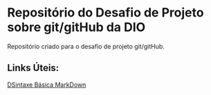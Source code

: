 # Repositório do Desafio de Projeto sobre git/gitHub da DIO
Repositório criado para o desafio de projeto git/gitHub.

## Links Úteis:
[DSintaxe Básica MarkDown](ttps://www.markdownguide.org/basic-syntax/)
